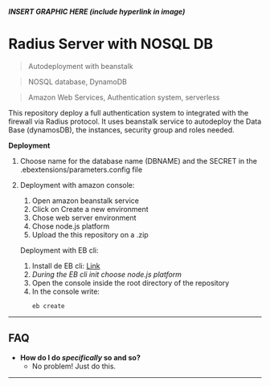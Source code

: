 
***INSERT GRAPHIC HERE (include hyperlink in image)***

# Radius Server with NOSQL DB

> Autodeployment with beanstalk

> NOSQL database, DynamoDB

> Amazon Web Services, Authentication system, serverless

This repository deploy a full authentication system to integrated with the firewall via Radius protocol. It uses beanstalk service to autodeploy the Data Base (dynamosDB), the instances, security group and roles needed. 

**Deployment**

1. Choose name for the database name (DBNAME) and the SECRET in the .ebextensions/parameters.config file

2. Deployment with amazon console:
    1. Open amazon beanstalk service
    2. Click on Create a new environment
    3. Chose web server environment
    4. Chose node.js platform
    5. Upload the this repository on a .zip

   Deployment with EB cli:
    1. Install de EB cli: [Link](https://docs.aws.amazon.com/es_es/elasticbeanstalk/latest/dg/eb-cli3.html)
    2. *During the EB cli init choose node.js platform*
    3. Open the console inside the root directory of the repository
    4. In the console write:
        ```
        eb create
        ```


---

## FAQ

- **How do I do *specifically* so and so?**
    - No problem! Just do this.

---